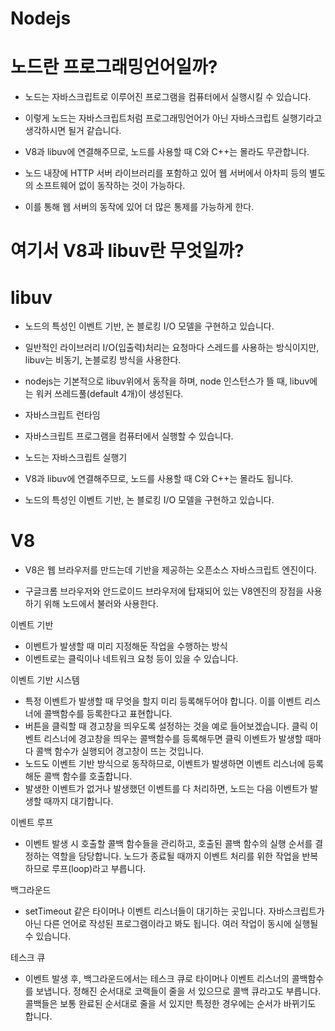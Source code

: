 # Nodejs

# 노드란 프로그래밍언어일까?

- 노드는 자바스크립트로 이루어진 프로그램을 컴퓨터에서 실행시킬 수 있습니다.

- 이렇게 노드는 자바스크립트처럼 프로그래밍언어가 아닌 자바스크립트 실행기라고 생각하시면 될거 같습니다.

-  V8과 libuv에 연결해주므로, 노드를 사용할 때 C와 C++는 몰라도 무관합니다.

- 노드 내장에 HTTP 서버 라이브러리를 포함하고 있어 웹 서버에서 아차피 등의 별도의 소프트웨어 없이 동작하는 것이 가능하다.

- 이를 통해 웹 서버의 동작에 있어 더 많은 통제를 가능하게 한다.



# 여기서 V8과 libuv란 무엇일까?

# libuv

- 노드의 특성인 이벤트 기반, 논 블로킹 I/O 모델을 구현하고 있습니다.

- 일반적인 라이브러리 I/O(입출력)처리는 요청마다 스레드를 사용하는 방식이지만, libuv는 비동기, 논블로킹 방식을 사용한다.

- nodejs는 기본적으로 libuv위에서 동작을 하며, node 인스턴스가 뜰 때, libuv에는 워커 쓰레드풀(default 4개)이 생성된다.
- 자바스크립트 런타임
- 자바스크립트 프로그램을 컴퓨터에서 실행할 수 있습니다.
- 노드는 자바스크립트 실행기
- V8과 libuv에 연결해주므로, 노드를 사용할 때 C와 C++는 몰라도 됩니다.
- 노드의 특성인 이벤트 기반, 논 블로킹 I/O 모델을 구현하고 있습니다.

# V8

- V8은 웹 브라우저를 만드는데 기반을 제공하는 오픈소스 자바스크립트 엔진이다.

- 구글크롬 브라우저와 안드로이드 브라우저에 탑재되어 있는 V8엔진의 장점을 사용하기 위해 노드에서 불러와 사용한다.

이벤트 기반

- 이벤트가 발생할 때 미리 지정해둔 작업을 수행하는 방식
- 이벤트로는 클릭이나 네트워크 요청 등이 있을 수 있습니다.

이벤트 기반 시스템

- 특정 이벤트가 발생할 때 무엇을 할지 미리 등록해두어야 합니다. 이를 이벤트 리스너에 콜백함수를 등록한다고 표현합니다.
- 버튼을 클릭할 때 경고창을 띄우도록 설정하는 것을 예로 들어보겠습니다. 클릭 이벤트 리스너에 경고창을 띄우는 콜백함수를 등록해두면 클릭 이벤트가 발생할 때마다 콜백 함수가 실행되어 경고창이 뜨는 것입니다.
- 노드도 이벤트 기반 방식으로 동작하므로, 이벤트가 발생하면 이벤트 리스너에 등록해둔 콜백 함수를 호출합니다.
- 발생한 이벤트가 없거나 발생했던 이벤트를 다 처리하면, 노드는 다음 이벤트가 발생할 때까지 대기합니다.

이벤트 루프

- 이벤트 발생 시 호출할 콜백 함수들을 관리하고, 호출된 콜백 함수의 실행 순서를 결정하는 역할을 담당합니다. 노드가 종료될 때까지 이벤트 처리를 위한 작업을 반복하므로 루프(loop)라고 부릅니다.

백그라운드

- setTimeout 같은 타이머나 이벤트 리스너들이 대기하는 곳입니다. 자바스크립트가 아닌 다른 언어로 작성된 프로그램이라고 봐도 됩니다. 여러 작업이 동시에 실행될 수 있습니다.

테스크 큐

- 이벤트 발생 후, 백그라운드에서는 테스크 큐로 타이머나 이벤트 리스너의 콜백함수를 보냅니다. 정해진 순서대로 코랙들이 줄을 서 있으므로 콜백 큐라고도 부릅니다. 콜백들은 보통 완료된 순서대로 줄을 서 있지만 특정한 경우에는 순서가 바뀌기도 합니다.


